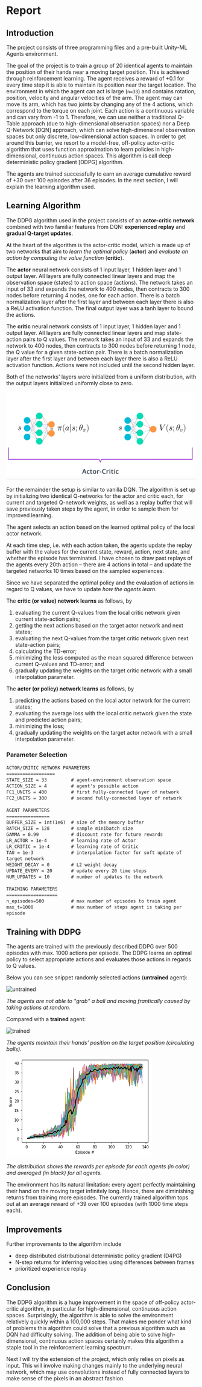 [//]: # (Image References)

[image1]: ./img/network.png "Network"
[image2]: ./img/untrained.gif "Untrained Agent"
[image3]: ./img/trained.gif "Trained Agent"
[image4]: ./img/ddpg.png "DDPG Scores"

# Report

## Introduction
The project consists of three programming files and a pre-built Unity-ML Agents environment.

The goal of the project is to train a group of 20 identical agents to maintain the position of their hands near a moving target position. This is achieved through reinforcement learning. The agent receives a reward of +0.1 for every time step it is able to maintain its position near the target location.
The environment in which the agent can act is large (`n=33`) and contains rotation, position, velocity and angular velocities of the arm. The agent may can move its arm, which has two joints by changing any of the 4 actions, which correspond to the torque on each joint. Each action is a continuous variable and can vary from -1 to 1. 
Therefore, we can use neither a traditional Q-Table approach (due to high-dimensional observation spaces) nor a Deep Q-Network [DQN] approach, which can solve high-dimensional observation spaces but only discrete, low-dimensional action spaces. In order to get around this barrier, we resort to a model-free, off-policy actor-critic algorithm that uses function approximation to learn policies in high-dimensional, continuous action spaces. This algorithm is call deep deterministic policy gradient [DDPG] algorithm.

The agents are trained successfully to earn an average cumulative reward of +30 over 100 episodes after 36 episodes. In the next section, I will explain the learning algorithm used.

## Learning Algorithm
The DDPG algorithm used in the project consists of an **actor-critic network** combined with two familiar features from DQN: **experienced replay** and **gradual Q-target updates**.

At the heart of the algorithm is the actor-critic model, which is made up of two networks that aim to *learn the optimal policy* (**actor**) and *evaluate an action by computing the value function* (**critic**).

The **actor** neural network consists of 1 input layer, 1 hidden layer and 1 output layer. All layers are fully connected linear layers and map the observation space (states) to action space (actions). The network takes an input of 33 and expands the network to 400 nodes, then contracts to 300 nodes before returning 4 nodes, one for each action. There is a batch normalization layer after the first layer and between each layer there is also a ReLU activation function. The final output layer was a tanh layer to bound the actions.

The **critic** neural network consists of 1 input layer, 1 hidden layer and 1 output layer. All layers are fully connected linear layers and map state-action pairs to Q values. The network takes an input of 33 and expands the network to 400 nodes, then contracts to 300 nodes before returning 1 node, the Q value for a given state-action pair. There is a batch normalization layer after the first layer and between each layer there is also a ReLU activation function. Actions were not included until the second hidden layer. 

Both of the networks' layers were initialized from a uniform distribution, with the output layers initialized uniformly close to zero.

![actor-critic network][image1]

For the remainder the setup is similar to vanilla DQN. The algorithm is set up by initializing two identical Q-networks for the actor and critic each, for current and targeted Q-network weights, as well as a replay buffer that will save previously taken steps by the agent, in order to sample them for improved learning.

The agent selects an action based on the learned optimal policy of the local actor network.

At each time step, i.e. with each action taken, the agents update the replay buffer with the values for the current state, reward, action, next state, and whether the episode has terminated.
I have chosen to draw past replays of the agents every 20th action – there are 4 actions in total – and update the targeted networks 10 times based on the sampled experiences.

Since we have separated the optimal policy and the evaluation of actions in regard to Q values, we have to update *how the agents learn*. 

The **critic (or value) network learns** as follows, by
1. evaluating the current Q-values from the local critic network given current state-action pairs;
2. getting the next actions based on the target actor network and next states;
3. evaluating the next Q-values from the target critic network given next state-action pairs;
4. calculating the TD-error;
5. minimizing the loss computed as the mean squared difference between current Q-values and TD-error; and
6. gradually updating the weights on the target critic network with a small interpolation parameter.

The **actor (or policy) network learns** as follows, by
1. predicting the actions based on the local actor network for the current states;
2. evaluating the average loss with the local critic network given the state and predicted action pairs;
3. minimizing the loss;
4. gradually updating the weights on the target actor network with a small interpolation parameter.  

### Parameter Selection
```
ACTOR/CRITIC NETWORK PARAMETERS
==================
STATE_SIZE = 33         # agent-environment observation space
ACTION_SIZE = 4         # agent's possible action
FC1_UNITS = 400         # first fully-connected layer of network
FC2_UNITS = 300         # second fully-connected layer of network

AGENT PARAMETERS
================
BUFFER_SIZE = int(1e6)  # size of the memory buffer
BATCH_SIZE = 128        # sample minibatch size
GAMMA = 0.99            # discount rate for future rewards
LR_ACTOR = 1e-4         # learning rate of Actor
LR_CRITIC = 1e-4        # learning rate of Critic
TAU = 1e-3              # interpolation factor for soft update of target network
WEIGHT_DECAY = 0        # L2 weight decay
UPDATE_EVERY = 20       # update every 20 time steps
NUM_UPDATES = 10        # number of updates to the network

TRAINING PARAMETERS
===================
n_episodes=500          # max number of episodes to train agent
max_t=1000              # max number of steps agent is taking per episode
```

## Training with DDPG
The agents are trained with the previously described DDPG over 500 episodes with max. 1000 actions per episode. The DDPG learns an optimal policy to select appropriate actions and evaluates those actions in regards to Q values.

Below you can see snippet randomly selected actions (**untrained** agent):

![untrained][image2]

*The agents are not able to "grab" a ball and moving frantically caused by taking actions at random.*

Compared with a **trained** agent: 

![trained][image3]

*The agents maintain their hands' position on the target position (circulating balls).*

![scores][image4]

*The distribution shows the rewards per episode for each agents (in color) and averaged (in black) for all agents.*

The environment has its natural limitation: every agent perfectly maintaining their hand on the moving target infinitely long. Hence, there are diminishing returns from training more episodes. The currently trained algorithm tops out at an average reward of +39 over 100 episodes (with 1000 time steps each).

## Improvements
Further improvements to the algorithm include 
- deep distributed distributional deterministic policy gradient (D4PG)
- N-step returns for inferring velocities using differences between frames 
- prioritized experience replay

## Conclusion
The DDPG algorithm is a huge improvement in the space of off-policy actor-critic algorithm, in particular for high-dimensional, continuous action spaces. Surprisingly, the algorithm is able to solve the environment relatively quickly within a 100,000 steps. That makes me ponder what kind of problems this algorithm could solve that a previous algorithm such as DQN had difficulty solving. 
The addition of being able to solve high-dimensional, continuous action spaces certainly makes this algorithm a staple tool in the reinforcement learning spectrum.

Next I will try the extension of the project, which only relies on pixels as input. This will involve making changes mainly to the underlying neural network, which may use convolutions instead of fully connected layers to make sense of the pixels in an abstract fashion. 

